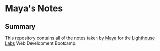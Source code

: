 # Maya's Notes
## Summary
This repository contains all of the notes taken by [Maya](https://github.com/maya-pfeiffer) for the [Lighthouse Labs](https://www.lighthouselabs.ca/) Web Development Bootcamp.